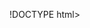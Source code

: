 !DOCTYPE html>
<html lang="ko">
<head>
    <meta charset="UTF-8">
    <meta name="viewport" content="width=device-width, initial-scale=1.0">
    <title>OSF Link - ì˜¤ëšœê¸°SF í’ˆì§ˆí”Œëž«í¼</title>
    <script src="https://cdn.tailwindcss.com"></script>
    <style>
        @import url('https://fonts.googleapis.com/css2?family=Inter:wght@300;400;500;600;700;800&display=swap');
        
        :root {
            /* ë” ìžì—°ìŠ¤ëŸ½ê³  ì„ ëª…í•œ ì˜¤ëšœê¸° ì»¬ëŸ¬ */
            --primary: #E53E3E;         /* ì˜¤ëšœê¸° ë ˆë“œ */
            --primary-light: #FC8181;   /* ë°ì€ ë ˆë“œ */
            --primary-dark: #C53030;    /* ê¹Šì€ ë ˆë“œ */
            --accent: #FDB02C;          /* ì˜¤ëšœê¸° ì˜ë¡œìš° */
            --secondary: #ED8936;       /* ì˜¤ë Œì§€ */
            --success: #38A169;         /* ì„±ê³µ ê·¸ë¦° */
            --cream: #FFFAF0;           /* í¬ë¦¼ ë°°ê²½ */
            --warm-white: #FFFFFF;      /* ìˆœë°±ìƒ‰ */
            --text-dark: #2D3748;       /* ë‹¤í¬ í…ìŠ¤íŠ¸ */
            --text-light: #4A5568;      /* ë¼ì´íŠ¸ í…ìŠ¤íŠ¸ */
        }
        
        body { 
            font-family: 'Inter', sans-serif;
            background: var(--cream);
        }
        
        .hidden { display: none !important; }
        
        /* ê·¸ë¼ë°ì´ì…˜ ì œê±°, ë‹¨ìƒ‰ ì‚¬ìš© */
        .bg-primary { background-color: var(--primary); }
        .bg-primary-light { background-color: var(--primary-light); }
        .bg-accent { background-color: var(--accent); }
        .bg-secondary { background-color: var(--secondary); }
        .bg-success { background-color: var(--success); }
        
        /* ê°„ì†Œí™”ëœ ê·¸ë¦¼ìž */
        .shadow-soft {
            box-shadow: 0 4px 12px rgba(0, 0, 0, 0.05);
        }
        
        .shadow-medium {
            box-shadow: 0 8px 16px rgba(0, 0, 0, 0.1);
        }
        
        /* í€´ì¦ˆ ì˜µì…˜ ìŠ¤íƒ€ì¼ */
        .quiz-option.selected { 
            background-color: #FEF5E7;
            border: 2px solid var(--accent);
            color: var(--text-dark);
        }
        .quiz-option.correct { 
            background-color: var(--success);
            border: 2px solid var(--success);
            color: white;
        }
        .quiz-option.wrong { 
            background-color: #FED7D7;
            border: 2px solid #E53E3E;
            color: #E53E3E;
        }
        
        /* ê°„ì†Œí™”ëœ í˜¸ë²„ íš¨ê³¼ */
        .hover-lift:hover {
            transform: translateY(-2px);
            box-shadow: 0 8px 20px rgba(0, 0, 0, 0.12);
        }
        
        /* ë²„íŠ¼ ìŠ¤íƒ€ì¼ */
        .btn-primary {
            background-color: var(--primary);
            color: white;
            font-weight: 600;
            transition: all 0.2s ease;
        }
        
        .btn-primary:hover {
            background-color: var(--primary-dark);
            transform: translateY(-1px);
        }
        
        .btn-accent {
            background-color: var(--accent);
            color: var(--text-dark);
            font-weight: 600;
        }
        
        .btn-success {
            background-color: var(--success);
            color: white;
            font-weight: 600;
        }
        
        .btn-secondary {
            background-color: var(--secondary);
            color: white;
            font-weight: 600;
        }
        
        /* ìƒíƒœ ë°°ì§€ */
        .badge-completed {
            background-color: var(--success);
            color: white;
        }
        
        .badge-progress {
            background-color: var(--accent);
            color: var(--text-dark);
        }
        
        .badge-admin {
            background-color: var(--primary);
            color: white;
        }
        
        /* ì¹´ë“œ ìŠ¤íƒ€ì¼ */
        .card {
            background: white;
            border: 1px solid #E2E8F0;
            border-radius: 16px;
        }
        
        /* ê°„ì†Œí™”ëœ ì• ë‹ˆë©”ì´ì…˜ */
        .fade-in {
            animation: fadeIn 0.3s ease-out;
        }
        
        @keyframes fadeIn {
            from { opacity: 0; transform: translateY(10px); }
            to { opacity: 1; transform: translateY(0); }
        }
        
        /* ì˜¤ëšœê¸° ë¡œê³  ìŠ¤íƒ€ì¼ */
        .ottogi-logo {
            width: 60px;
            height: 60px;
            display: flex;
            align-items: center;
            justify-content: center;
        }
        
        .ottogi-logo-large {
            width: 80px;
            height: 80px;
            display: flex;
            align-items: center;
            justify-content: center;
        }
        
        .ottogi-svg {
            width: 100%;
            height: 100%;
        }
    </style>
</head>
<body>
    <!-- ë¡œê·¸ì¸ í™”ë©´ -->
    <div id="loginScreen" class="min-h-screen flex flex-col justify-center items-center px-8">
        <div class="w-full max-w-md fade-in">
            <div class="text-center mb-12">
                <div class="ottogi-logo-large mx-auto mb-8 shadow-medium">
                    <img src="https://www.otoki.com/images/common/logo.png" alt="ì˜¤ëšœê¸° ë¡œê³ " class="w-full h-full object-contain"
                         onerror="this.style.display='none'; this.nextElementSibling.style.display='flex';">
                    <!-- ë°±ì—… SVG ë¡œê³  -->
                    <svg class="ottogi-svg" style="display: none;" viewBox="0 0 100 100" xmlns="http://www.w3.org/2000/svg">
                        <circle cx="50" cy="50" r="48" fill="#E53E3E" stroke="#C53030" stroke-width="2"/>
                        <circle cx="50" cy="50" r="35" fill="white"/>
                        <circle cx="50" cy="40" r="18" fill="#E53E3E"/>
                        <circle cx="50" cy="40" r="15" fill="white"/>
                        <path d="M44 37 Q46 35 48 37" stroke="#E53E3E" stroke-width="2" fill="none"/>
                        <path d="M52 37 Q54 35 56 37" stroke="#E53E3E" stroke-width="2" fill="none"/>
                        <circle cx="50" cy="40" r="1.5" fill="#E53E3E"/>
                        <path d="M46 43 Q50 46 54 43" stroke="#E53E3E" stroke-width="2" fill="none"/>
                        <path d="M42 32 Q45 28 50 30 Q55 28 58 32" stroke="#E53E3E" stroke-width="2" fill="none"/>
                        <rect x="30" y="55" width="40" height="20" rx="10" fill="white" stroke="#E53E3E" stroke-width="1"/>
                        <text x="50" y="67" font-family="Arial, sans-serif" font-size="8" font-weight="bold" fill="#E53E3E" text-anchor="middle">ì˜¤ëšœê¸°</text>
                    </svg>
                </div>
                <h1 class="text-5xl font-bold text-gray-800 mb-3">OSF Link</h1>
                <p class="text-gray-600 text-lg font-medium">ì˜¤ëšœê¸°SF í’ˆì§ˆí”Œëž«í¼</p>
                <div class="w-16 h-1 bg-primary rounded-full mx-auto mt-4"></div>
            </div>
            
            <div class="card shadow-medium p-10 space-y-6">
                <input
                    id="employeeId"
                    type="text"
                    placeholder="ì‚¬ë²ˆì„ ìž…ë ¥í•˜ì„¸ìš”"
                    class="w-full px-6 py-4 border-2 border-gray-200 rounded-xl text-gray-700 bg-white focus:border-red-400 focus:outline-none transition-colors"
                />
                <input
                    id="password"
                    type="password"
                    placeholder="íŒ¨ìŠ¤ì›Œë“œë¥¼ ìž…ë ¥í•˜ì„¸ìš”"
                    class="w-full px-6 py-4 border-2 border-gray-200 rounded-xl text-gray-700 bg-white focus:border-red-400 focus:outline-none transition-colors"
                />
                <button
                    onclick="handleLogin()"
                    class="w-full btn-primary py-4 rounded-xl text-lg shadow-soft"
                >
                    ë¡œê·¸ì¸
                </button>
            </div>
        </div>
    </div>

    <!-- ë©”ì¸ í™”ë©´ -->
    <div id="mainScreen" class="hidden min-h-screen">
        <div class="bg-primary text-white py-8 px-6 shadow-medium">
            <div class="flex items-center justify-between">
                <div class="flex items-center space-x-4">
                    <div class="ottogi-logo">
                        <img src="https://www.otoki.com/images/common/logo.png" alt="ì˜¤ëšœê¸° ë¡œê³ " class="w-full h-full object-contain"
                             onerror="this.style.display='none'; this.nextElementSibling.style.display='flex';">
                        <!-- ë°±ì—… SVG ë¡œê³  -->
                        <svg class="ottogi-svg" style="display: none;" viewBox="0 0 100 100" xmlns="http://www.w3.org/2000/svg">
                            <circle cx="50" cy="50" r="48" fill="#E53E3E" stroke="#C53030" stroke-width="2"/>
                            <circle cx="50" cy="50" r="35" fill="white"/>
                            <circle cx="50" cy="40" r="18" fill="#E53E3E"/>
                            <circle cx="50" cy="40" r="15" fill="white"/>
                            <path d="M44 37 Q46 35 48 37" stroke="#E53E3E" stroke-width="2" fill="none"/>
                            <path d="M52 37 Q54 35 56 37" stroke="#E53E3E" stroke-width="2" fill="none"/>
                            <circle cx="50" cy="40" r="1.5" fill="#E53E3E"/>
                            <path d="M46 43 Q50 46 54 43" stroke="#E53E3E" stroke-width="2" fill="none"/>
                            <path d="M42 32 Q45 28 50 30 Q55 28 58 32" stroke="#E53E3E" stroke-width="2" fill="none"/>
                            <rect x="30" y="55" width="40" height="20" rx="10" fill="white" stroke="#E53E3E" stroke-width="1"/>
                            <text x="50" y="67" font-family="Arial, sans-serif" font-size="8" font-weight="bold" fill="#E53E3E" text-anchor="middle">ì˜¤ëšœê¸°</text>
                        </svg>
                    </div>
                    <div>
                        <h1 class="text-3xl font-bold">OSF Link</h1>
                        <p id="adminMode" class="text-sm text-red-100 hidden font-medium">âš¡ ê´€ë¦¬ìž ëª¨ë“œ</p>
                    </div>
                </div>
                <div class="flex items-center space-x-4">
                    <button id="saveAllBtn" onclick="saveAllFiles()" class="hidden btn-success px-4 py-3 rounded-xl transition-all flex items-center space-x-2 shadow-soft">
                        <span class="text-xl">ðŸ’¾</span>
                        <span class="text-sm">ëª¨ë‘ ì €ìž¥</span>
                    </button>
                </div>
            </div>
        </div>
        
        <div class="p-8">
            <div class="grid grid-cols-1 gap-6">
                <!-- ì›”ë³„êµìœ¡ -->
                <div onclick="showScreen('education')" class="card shadow-soft p-8 cursor-pointer hover-lift transition-all duration-200">
                    <div class="flex items-center justify-between">
                        <div class="flex items-center space-x-6">
                            <div class="w-16 h-16 bg-primary rounded-xl flex items-center justify-center shadow-soft">
                                <span class="text-white text-2xl">ðŸ“š</span>
                            </div>
                            <div>
                                <h3 class="text-xl font-bold text-gray-800 mb-1">ì›”ë³„êµìœ¡</h3>
                                <p class="text-gray-600 font-medium">êµìœ¡ê³¼ì • ë° í€´ì¦ˆ í‰ê°€</p>
                            </div>
                        </div>
                        <span class="text-gray-400 text-2xl">â€º</span>
                    </div>
                </div>

                <!-- ê³µì§€ì‚¬í•­ -->
                <div onclick="showScreen('notice')" class="card shadow-soft p-8 cursor-pointer hover-lift transition-all duration-200">
                    <div class="flex items-center justify-between">
                        <div class="flex items-center space-x-6">
                            <div class="w-16 h-16 bg-accent rounded-xl flex items-center justify-center shadow-soft">
                                <span class="text-gray-800 text-2xl">ðŸ“¢</span>
                            </div>
                            <div>
                                <h3 class="text-xl font-bold text-gray-800 mb-1">ê³µì§€ì‚¬í•­</h3>
                                <p class="text-gray-600 font-medium">ì¤‘ìš”í•œ ì•Œë¦¼ ë° ê³µì§€</p>
                            </div>
                        </div>
                        <span class="text-gray-400 text-2xl">â€º</span>
                    </div>
                </div>

                <!-- ê±´ì˜í•¨ -->
                <div onclick="showScreen('suggestion')" class="card shadow-soft p-8 cursor-pointer hover-lift transition-all duration-200">
                    <div class="flex items-center justify-between">
                        <div class="flex items-center space-x-6">
                            <div class="w-16 h-16 bg-success rounded-xl flex items-center justify-center shadow-soft">
                                <span class="text-white text-2xl">ðŸ’¡</span>
                            </div>
                            <div>
                                <h3 class="text-xl font-bold text-gray-800 mb-1">ì‹í’ˆì•ˆì „ ë° í’ˆì§ˆê°œì„  ê±´ì˜í•¨</h3>
                                <p class="text-gray-600 font-medium">ê°œì„ ì‚¬í•­ ì œì•ˆ ë° ì•„ì´ë””ì–´</p>
                            </div>
                        </div>
                        <span class="text-gray-400 text-2xl">â€º</span>
                    </div>
                </div>

                <!-- ì„¤ì • -->
                <div onclick="showScreen('settings')" class="card shadow-soft p-8 cursor-pointer hover-lift transition-all duration-200">
                    <div class="flex items-center justify-between">
                        <div class="flex items-center space-x-6">
                            <div class="w-16 h-16 bg-secondary rounded-xl flex items-center justify-center shadow-soft">
                                <span class="text-white text-2xl">âš™ï¸</span>
                            </div>
                            <div>
                                <h3 class="text-xl font-bold text-gray-800 mb-1">ì„¤ì •</h3>
                                <p class="text-gray-600 font-medium">í”„ë¡œí•„ ë° ì•± í™˜ê²½ì„¤ì •</p>
                            </div>
                        </div>
                        <span class="text-gray-400 text-2xl">â€º</span>
                    </div>
                </div>

                <!-- ê´€ë¦¬ìž ì „ìš© ì‚¬ìš©ìž ê´€ë¦¬ -->
                <div id="userManagementMenu" onclick="showScreen('userManagement')" class="hidden card shadow-soft p-8 cursor-pointer hover-lift transition-all duration-200 border border-orange-200">
                    <div class="flex items-center justify-between">
                        <div class="flex items-center space-x-6">
                            <div class="w-16 h-16 bg-primary rounded-xl flex items-center justify-center shadow-soft">
                                <span class="text-white text-2xl">ðŸ‘¥</span>
                            </div>
                            <div>
                                <h3 class="text-xl font-bold text-gray-800 mb-1">ì‚¬ìš©ìž ê´€ë¦¬</h3>
                                <p class="text-gray-600 font-medium">ì§„ë„ í˜„í™© ë° í€´ì¦ˆ ì ìˆ˜ ê´€ë¦¬</p>
                            </div>
                        </div>
                        <div class="flex items-center space-x-3">
                            <span class="badge-admin text-xs px-3 py-2 rounded-full font-bold">ADMIN</span>
                            <span class="text-gray-400 text-2xl">â€º</span>
                        </div>
                    </div>
                </div>
            </div>
        </div>
    </div>

    <!-- ì›”ë³„êµìœ¡ í™”ë©´ -->
    <div id="educationScreen" class="hidden min-h-screen">
        <div class="bg-primary text-white py-6 px-6 flex items-center justify-between shadow-medium">
            <div class="flex items-center">
                <button onclick="showScreen('main')" class="mr-6 text-white hover:text-red-200 transition-colors text-3xl">â†</button>
                <div class="flex items-center space-x-4">
                    <span class="text-3xl">ðŸ“š</span>
                    <h1 class="text-3xl font-bold">ì›”ë³„êµìœ¡</h1>
                </div>
            </div>
        </div>
        
        <div class="p-8">
            <div class="space-y-6" id="educationList">
                <!-- êµìœ¡ ëª©ë¡ì´ ì—¬ê¸°ì— ë™ì ìœ¼ë¡œ ìƒì„±ë©ë‹ˆë‹¤ -->
            </div>
        </div>
    </div>

    <!-- ê³µì§€ì‚¬í•­ í™”ë©´ -->
    <div id="noticeScreen" class="hidden min-h-screen">
        <div class="bg-primary text-white py-6 px-6 flex items-center justify-between shadow-medium">
            <div class="flex items-center">
                <button onclick="showScreen('main')" class="mr-6 text-white hover:text-red-200 transition-colors text-3xl">â†</button>
                <div class="flex items-center space-x-4">
                    <span class="text-3xl">ðŸ“¢</span>
                    <h1 class="text-3xl font-bold">ê³µì§€ì‚¬í•­</h1>
                </div>
            </div>
            <button id="writeNoticeBtn" onclick="toggleNoticeForm()" class="hidden bg-white bg-opacity-20 hover:bg-opacity-30 px-6 py-3 rounded-xl transition-all font-medium">
                âœï¸ ìž‘ì„±
            </button>
        </div>
        
        <div class="p-8">
            <!-- ê³µì§€ì‚¬í•­ ìž‘ì„± í¼ -->
            <div id="noticeForm" class="hidden card shadow-soft p-8 mb-8">
                <h3 class="text-2xl font-bold text-gray-800 mb-6">ðŸ“ ê³µì§€ì‚¬í•­ ìž‘ì„±</h3>
                <input
                    id="noticeTitle"
                    type="text"
                    placeholder="ì œëª©ì„ ìž…ë ¥í•˜ì„¸ìš”"
                    class="w-full px-6 py-4 border-2 border-gray-200 rounded-xl text-gray-800 bg-white focus:border-red-400 focus:outline-none transition-all mb-6"
                />
                <textarea
                    id="noticeContent"
                    placeholder="ë‚´ìš©ì„ ìž…ë ¥í•˜ì„¸ìš”"
                    rows="6"
                    class="w-full px-6 py-4 border-2 border-gray-200 rounded-xl text-gray-800 bg-white focus:border-red-400 focus:outline-none transition-all mb-6"
                ></textarea>
                <button
                    onclick="addNotice()"
                    class="btn-primary px-8 py-4 rounded-xl shadow-soft"
                >
                    ðŸ“¤ ë“±ë¡í•˜ê¸°
                </button>
            </div>

            <div id="noticeList">
                <div class="card shadow-soft p-12 text-center">
                    <span class="text-6xl mb-6 block">ðŸ“¢</span>
                    <span class="text-gray-600 text-xl font-medium">ê³µì§€ì‚¬í•­ì´ ì—†ìŠµë‹ˆë‹¤.</span>
                </div>
            </div>
        </div>
    </div>

    <!-- ê±´ì˜í•¨ í™”ë©´ -->
    <div id="suggestionScreen" class="hidden min-h-screen">
        <div class="bg-primary text-white py-6 px-6 flex items-center shadow-medium">
            <button onclick="showScreen('main')" class="mr-6 text-white hover:text-red-200 transition-colors text-3xl">â†</button>
            <div class="flex items-center space-x-4">
                <span class="text-3xl">ðŸ’¡</span>
                <h1 class="text-3xl font-bold">ì‹í’ˆì•ˆì „ ë° í’ˆì§ˆê°œì„  ê±´ì˜í•¨</h1>
            </div>
        </div>
        
        <div class="p-8">
            <div class="card shadow-medium p-12 text-center">
                <div class="w-20 h-20 bg-success rounded-full mx-auto mb-8 flex items-center justify-center shadow-soft">
                    <span class="text-4xl">ðŸ“</span>
                </div>
                <h3 class="text-2xl font-bold text-gray-800 mb-6">ê±´ì˜ì‚¬í•­ì„ ìž‘ì„±í•´ì£¼ì„¸ìš”</h3>
                <p class="text-gray-600 mb-8 text-lg font-medium">ë§í¬ë¥¼ í†µí•´ ê±´ì˜ì‚¬í•­ì„ ì œì¶œí•˜ì‹¤ ìˆ˜ ìžˆìŠµë‹ˆë‹¤.</p>
                <button
                    onclick="openGoogleForm()"
                    class="btn-success px-10 py-4 rounded-xl hover-lift transition-all shadow-soft flex items-center space-x-3 mx-auto text-lg"
                >
                    <span class="text-2xl">ðŸ”—</span>
                    <span>ê±´ì˜í•¨ ì—´ê¸°</span>
                </button>
            </div>
        </div>
    </div>

    <!-- ì„¤ì • í™”ë©´ -->
    <div id="settingsScreen" class="hidden min-h-screen">
        <div class="bg-primary text-white py-6 px-6 flex items-center shadow-medium">
            <button onclick="showScreen('main')" class="mr-6 text-white hover:text-red-200 transition-colors text-3xl">â†</button>
            <div class="flex items-center space-x-4">
                <span class="text-3xl">âš™ï¸</span>
                <h1 class="text-3xl font-bold">ì„¤ì •</h1>
            </div>
        </div>
        
        <div class="p-8">
            <div class="space-y-6">
                <div onclick="openProfileModal()" class="card shadow-soft p-6 cursor-pointer hover-lift transition-all duration-200">
                    <div class="flex items-center justify-between">
                        <div class="flex items-center space-x-6">
                            <div class="w-14 h-14 bg-primary rounded-xl flex items-center justify-center shadow-soft">
                                <span class="text-2xl">ðŸ‘¤</span>
                            </div>
                            <span class="text-xl font-bold text-gray-800">ë‚´ í”„ë¡œí•„</span>
                        </div>
                        <span class="text-gray-400 text-2xl">â€º</span>
                    </div>
                </div>

                <div onclick="openNotificationModal()" class="card shadow-soft p-6 cursor-pointer hover-lift transition-all duration-200">
                    <div class="flex items-center justify-between">
                        <div class="flex items-center space-x-6">
                            <div class="w-14 h-14 bg-accent rounded-xl flex items-center justify-center shadow-soft">
                                <span class="text-2xl">ðŸ””</span>
                            </div>
                            <span class="text-xl font-bold text-gray-800">ì•Œë¦¼ì„¤ì •</span>
                        </div>
                        <span class="text-gray-400 text-2xl">â€º</span>
                    </div>
                </div>

                <div class="card shadow-soft p-6 cursor-pointer hover-lift transition-all duration-200" onclick="handleLogout()">
                    <div class="flex items-center justify-between">
                        <div class="flex items-center space-x-6">
                            <div class="w-14 h-14 bg-red-500 rounded-xl flex items-center justify-center shadow-soft">
                                <span class="text-2xl">ðŸšª</span>
                            </div>
                            <span class="text-xl font-bold text-red-600">ë¡œê·¸ì•„ì›ƒ</span>
                        </div>
                        <span class="text-red-400 text-2xl">â€º</span>
                    </div>
                </div>
            </div>
        </div>
    </div>

    <!-- ì‚¬ìš©ìž ê´€ë¦¬ í™”ë©´ (ê´€ë¦¬ìž ì „ìš©) -->
    <div id="userManagementScreen" class="hidden min-h-screen">
        <div class="bg-primary text-white py-6 px-6 flex items-center shadow-medium">
            <button onclick="showScreen('main')" class="mr-6 text-white hover:text-red-200 transition-colors text-3xl">â†</button>
            <div class="flex items-center space-x-4">
                <span class="text-3xl">ðŸ‘¥</span>
                <h1 class="text-3xl font-bold">ì‚¬ìš©ìž ê´€ë¦¬</h1>
                <span class="badge-admin text-sm px-3 py-2 rounded-full font-bold">ADMIN ONLY</span>
            </div>
        </div>
        
        <div class="p-8">
            <div id="userProgressList" class="grid grid-cols-1 gap-6">
                <!-- ì‚¬ìš©ìž ì§„ë„ ëª©ë¡ì´ ì—¬ê¸°ì— ë™ì ìœ¼ë¡œ ìƒì„±ë©ë‹ˆë‹¤ -->
            </div>
        </div>
    </div>

    <!-- í€´ì¦ˆ ëª¨ë‹¬ -->
    <div id="quizModal" class="hidden fixed inset-0 bg-black bg-opacity-60 flex items-center justify-center z-50 p-4">
        <div class="card shadow-medium w-full max-w-3xl max-h-[90vh] overflow-auto">
            <div class="p-8">
                <div class="text-center mb-8">
                    <div class="w-20 h-20 bg-primary rounded-full mx-auto mb-6 flex items-center justify-center shadow-soft">
                        <span class="text-4xl">â“</span>
                    </div>
                    <h3 id="quizTitle" class="text-2xl font-bold text-gray-800 mb-3">2025ë…„ 07ì›” êµìœ¡ ìžë£Œ ì‹œí—˜ ë¬¸ì œ</h3>
                    <div id="quizScore" class="hidden text-xl font-bold"></div>
                </div>
                
                <div id="quizQuestions" class="space-y-8">
                    <!-- í€´ì¦ˆ ë¬¸ì œë“¤ì´ ì—¬ê¸°ì— ë™ì ìœ¼ë¡œ ìƒì„±ë©ë‹ˆë‹¤ -->
                </div>
                
                <div class="flex space-x-4 mt-8">
                    <button onclick="closeQuiz()" class="flex-1 px-6 py-4 border-2 border-gray-300 rounded-xl text-gray-600 hover:bg-gray-50 transition-all font-semibold">
                        <span id="quizCloseText">ì·¨ì†Œ</span>
                    </button>
                    <button id="submitQuizBtn" onclick="submitQuiz()" class="flex-1 px-6 py-4 btn-primary rounded-xl transition-all disabled:opacity-50 disabled:cursor-not-allowed font-semibold shadow-soft">
                        ì œì¶œí•˜ê¸°
                    </button>
                </div>
            </div>
        </div>
    </div>

    <!-- ì„œëª… ëª¨ë‹¬ -->
    <div id="signatureModal" class="hidden fixed inset-0 bg-black bg-opacity-60 flex items-center justify-center z-50 p-4">
        <div class="card shadow-medium w-full max-w-md">
            <div class="p-8">
                <div class="text-center mb-8">
                    <div class="w-20 h-20 bg-success rounded-full mx-auto mb-6 flex items-center justify-center shadow-soft">
                        <span class="text-4xl">âœï¸</span>
                    </div>
                    <h3 class="text-2xl font-bold text-gray-800 mb-3">êµìœ¡ ì™„ë£Œ ì„œëª…</h3>
                    <p id="signatureModalText" class="text-gray-600 font-medium">êµìœ¡ì„ ì™„ë£Œí•˜ì˜€ìŒì„ í™•ì¸í•©ë‹ˆë‹¤.</p>
                </div>
                
                <div class="mb-8">
                    <label class="block text-lg font-bold text-gray-700 mb-4">ì„œëª… (ì´ë¦„ì„ ìž…ë ¥í•´ì£¼ì„¸ìš”)</label>
                    <input
                        id="signatureInput"
                        type="text"
                        placeholder="í™ê¸¸ë™"
                        class="w-full px-6 py-4 border-2 border-gray-300 rounded-xl text-gray-800 bg-white focus:border-red-400 focus:outline-none transition-all text-center text-xl font-bold"
                    />
                </div>
                
                <div class="flex space-x-4">
                    <button onclick="closeSignatureModal()" class="flex-1 px-6 py-4 border-2 border-gray-300 rounded-xl text-gray-600 hover:bg-gray-50 transition-all font-semibold">
                        ì·¨ì†Œ
                    </button>
                    <button onclick="saveSignature()" class="flex-1 px-6 py-4 btn-success rounded-xl shadow-soft font-semibold">
                        âœ… ì„œëª… ì™„ë£Œ
                    </button>
                </div>
            </div>
        </div>
    </div>

    <!-- ê³µì§€ì‚¬í•­ ìˆ˜ì • ëª¨ë‹¬ -->
    <div id="editNoticeModal" class="hidden fixed inset-0 bg-black bg-opacity-60 flex items-center justify-center z-50 p-4">
        <div class="card shadow-medium w-full max-w-2xl">
            <div class="p-8">
                <div class="text-center mb-8">
                    <div class="w-20 h-20 bg-accent rounded-full mx-auto mb-6 flex items-center justify-center shadow-soft">
                        <span class="text-4xl">âœï¸</span>
                    </div>
                    <h3 class="text-2xl font-bold text-gray-800 mb-3">ê³µì§€ì‚¬í•­ ìˆ˜ì •</h3>
                </div>
                
                <div class="space-y-6">
                    <input
                        id="editNoticeTitle"
                        type="text"
                        placeholder="ì œëª©ì„ ìž…ë ¥í•˜ì„¸ìš”"
                        class="w-full px-6 py-4 border-2 border-gray-200 rounded-xl text-gray-800 bg-white focus:border-red-400 focus:outline-none transition-all"
                    />
                    <textarea
                        id="editNoticeContent"
                        placeholder="ë‚´ìš©ì„ ìž…ë ¥í•˜ì„¸ìš”"
                        rows="6"
                        class="w-full px-6 py-4 border-2 border-gray-200 rounded-xl text-gray-800 bg-white focus:border-red-400 focus:outline-none transition-all"
                    ></textarea>
                </div>
                
                <div class="flex space-x-4 mt-8">
                    <button onclick="closeEditNoticeModal()" class="flex-1 px-6 py-4 border-2 border-gray-300 rounded-xl text-gray-600 hover:bg-gray-50 transition-all font-semibold">
                        ì·¨ì†Œ
                    </button>
                    <button onclick="updateNotice()" class="flex-1 px-6 py-4 btn-primary rounded-xl shadow-soft font-semibold">
                        âœ… ìˆ˜ì • ì™„ë£Œ
                    </button>
                </div>
            </div>
        </div>
    </div>

    <!-- ì‚¬ìš©ìž ìƒì„¸ì •ë³´ ëª¨ë‹¬ -->
    <div id="userDetailModal" class="hidden fixed inset-0 bg-black bg-opacity-60 flex items-center justify-center z-50 p-4">
        <div class="card shadow-medium w-full max-w-md">
            <div class="p-8">
                <div class="text-center mb-8">
                    <div class="w-20 h-20 bg-primary rounded-full mx-auto mb-6 flex items-center justify-center shadow-soft">
                        <span class="text-4xl">ðŸ‘¤</span>
                    </div>
                    <h3 class="text-2xl font-bold text-gray-800 mb-3">ì‚¬ìš©ìž ìƒì„¸ì •ë³´</h3>
                </div>
                
                <div id="userDetailContent" class="space-y-4">
                    <!-- ì‚¬ìš©ìž ì •ë³´ê°€ ì—¬ê¸°ì— í‘œì‹œë©ë‹ˆë‹¤ -->
                </div>
                
                <div class="mt-8">
                    <button onclick="closeUserDetailModal()" class="w-full px-6 py-4 btn-primary rounded-xl shadow-soft font-semibold">
                        í™•ì¸
                    </button>
                </div>
            </div>
        </div>
    </div>

    <!-- ë‚´ í”„ë¡œí•„ ëª¨ë‹¬ -->
    <div id="profileModal" class="hidden fixed inset-0 bg-black bg-opacity-60 flex items-center justify-center z-50 p-4">
        <div class="card shadow-medium w-full max-w-md">
            <div class="p-8">
                <div class="text-center mb-8">
                    <div class="w-20 h-20 bg-primary rounded-full mx-auto mb-6 flex items-center justify-center shadow-soft">
                        <span class="text-4xl">ðŸ‘¤</span>
                    </div>
                    <h3 class="text-2xl font-bold text-gray-800 mb-3">ë‚´ í”„ë¡œí•„</h3>
                </div>
                
                <div id="profileContent" class="space-y-6">
                    <div class="flex items-center justify-between p-4 bg-gray-50 rounded-xl">
                        <span class="font-bold text-gray-600">ðŸ†” ì‚¬ë²ˆ</span>
                        <span id="profileEmployeeId" class="text-gray-800 font-semibold">-</span>
                    </div>
                    <div class="flex items-center justify-between p-4 bg-gray-50 rounded-xl">
                        <span class="font-bold text-gray-600">ðŸ‘¤ ì´ë¦„</span>
                        <span id="profileName" class="text-gray-800 font-semibold">-</span>
                    </div>
                    <div class="flex items-center justify-between p-4 bg-gray-50 rounded-xl">
                        <span class="font-bold text-gray-600">ðŸ¢ ë¶€ì„œ</span>
                        <span id="profileDepartment" class="text-gray-800 font-semibold">-</span>
                    </div>
                    <div class="flex items-center justify-between p-4 bg-gray-50 rounded-xl">
                        <span class="font-bold text-gray-600">ðŸ“Š êµìœ¡ ì§„ë„</span>
                        <span id="profileProgress" class="text-gray-800 font-semibold">-</span>
                    </div>
                    <div class="flex items-center justify-between p-4 bg-gray-50 rounded-xl">
                        <span class="font-bold text-gray-600">ðŸŽ¯ í‰ê·  ì ìˆ˜</span>
                        <span id="profileScore" class="text-gray-800 font-semibold">-</span>
                    </div>
                </div>
                
                <div class="mt-8">
                    <button onclick="closeProfileModal()" class="w-full px-6 py-4 btn-primary rounded-xl shadow-soft font-semibold">
                        í™•ì¸
                    </button>
                </div>
            </div>
        </div>
    </div>

    <!-- ì•Œë¦¼ì„¤ì • ëª¨ë‹¬ -->
    <div id="notificationModal" class="hidden fixed inset-0 bg-black bg-opacity-60 flex items-center justify-center z-50 p-4">
        <div class="card shadow-medium w-full max-w-md">
            <div class="p-8">
                <div class="text-center mb-8">
                    <div class="w-20 h-20 bg-accent rounded-full mx-auto mb-6 flex items-center justify-center shadow-soft">
                        <span class="text-4xl">ðŸ””</span>
                    </div>
                    <h3 class="text-2xl font-bold text-gray-800 mb-3">ì•Œë¦¼ ì„¤ì •</h3>
                </div>
                
                <div class="space-y-6">
                    <div class="flex items-center justify-between p-4 bg-gray-50 rounded-xl">
                        <div>
                            <span class="font-bold text-gray-800 block">ðŸ“š êµìœ¡ ì•Œë¦¼</span>
                            <span class="text-sm text-gray-600">ìƒˆë¡œìš´ êµìœ¡ì´ ë“±ë¡ë  ë•Œ</span>
                        </div>
                        <label class="relative inline-flex items-center cursor-pointer">
                            <input id="educationNotification" type="checkbox" class="sr-only peer" checked>
                            <div class="w-11 h-6 bg-gray-200 peer-focus:outline-none rounded-full peer peer-checked:after:translate-x-full peer-checked:after:border-white after:content-[''] after:absolute after:top-[2px] after:left-[2px] after:bg-white after:rounded-full after:h-5 after:w-5 after:transition-all peer-checked:bg-primary"></div>
                        </label>
                    </div>
                    
                    <div class="flex items-center justify-between p-4 bg-gray-50 rounded-xl">
                        <div>
                            <span class="font-bold text-gray-800 block">ðŸ“¢ ê³µì§€ì‚¬í•­ ì•Œë¦¼</span>
                            <span class="text-sm text-gray-600">ìƒˆë¡œìš´ ê³µì§€ì‚¬í•­ì´ ë“±ë¡ë  ë•Œ</span>
                        </div>
                        <label class="relative inline-flex items-center cursor-pointer">
                            <input id="noticeNotification" type="checkbox" class="sr-only peer" checked>
                            <div class="w-11 h-6 bg-gray-200 peer-focus:outline-none rounded-full peer peer-checked:after:translate-x-full peer-checked:after:border-white after:content-[''] after:absolute after:top-[2px] after:left-[2px] after:bg-white after:rounded-full after:h-5 after:w-5 after:transition-all peer-checked:bg-primary"></div>
                        </label>
                    </div>
                    
                    <div class="flex items-center justify-between p-4 bg-gray-50 rounded-xl">
                        <div>
                            <span class="font-bold text-gray-800 block">â° ë§ˆê°ì¼ ì•Œë¦¼</span>
                            <span class="text-sm text-gray-600">êµìœ¡ ë§ˆê°ì¼ 3ì¼ ì „</span>
                        </div>
                        <label class="relative inline-flex items-center cursor-pointer">
                            <input id="deadlineNotification" type="checkbox" class="sr-only peer" checked>
                            <div class="w-11 h-6 bg-gray-200 peer-focus:outline-none rounded-full peer peer-checked:after:translate-x-full peer-checked:after:border-white after:content-[''] after:absolute after:top-[2px] after:left-[2px] after:bg-white after:rounded-full after:h-5 after:w-5 after:transition-all peer-checked:bg-primary"></div>
                        </label>
                    </div>
                    
                    <div class="flex items-center justify-between p-4 bg-gray-50 rounded-xl">
                        <div>
                            <span class="font-bold text-gray-800 block">ðŸ”Š í‘¸ì‹œ ì•Œë¦¼</span>
                            <span class="text-sm text-gray-600">ì•± ì™¸ë¶€ì—ì„œë„ ì•Œë¦¼ ë°›ê¸°</span>
                        </div>
                        <label class="relative inline-flex items-center cursor-pointer">
                            <input id="pushNotification" type="checkbox" class="sr-only peer">
                            <div class="w-11 h-6 bg-gray-200 peer-focus:outline-none rounded-full peer peer-checked:after:translate-x-full peer-checked:after:border-white after:content-[''] after:absolute after:top-[2px] after:left-[2px] after:bg-white after:rounded-full after:h-5 after:w-5 after:transition-all peer-checked:bg-primary"></div>
                        </label>
                    </div>
                </div>
                
                <div class="flex space-x-4 mt-8">
                    <button onclick="closeNotificationModal()" class="flex-1 px-6 py-4 border-2 border-gray-300 rounded-xl text-gray-600 hover:bg-gray-50 transition-all font-semibold">
                        ì·¨ì†Œ
                    </button>
                    <button onclick="saveNotificationSettings()" class="flex-1 px-6 py-4 btn-primary rounded-xl shadow-soft font-semibold">
                        âœ… ì €ìž¥
                    </button>
                </div>
            </div>
        </div>
    </div>

    <script>
        // ì „ì—­ ë³€ìˆ˜
        let currentUser = null;
        let isAdmin = false;
        let notices = [];
        let signatures = {};
        let currentQuiz = null;
        let userAnswers = {};
        let quizSubmitted = false;
        let currentSignatureMonth = null;
        let editingNoticeId = null;

        // ì•Œë¦¼ ì„¤ì • ìƒíƒœ
        let notificationSettings = {
            education: true,
            notice: true,
            deadline: true,
            push: false
        };

        // ê´€ë¦¬ìž ê³„ì •
        const adminAccounts = {
            'K2020004': { name: 'ì†¡ì„œí˜„' },
            'K2024010': { name: 'ê¹€ì§€ì™„' }
        };

        // ì‚¬ìš©ìž ë”ë¯¸ ë°ì´í„°
        const userData = {
            'K2024001': { name: 'ê¹€ì² ìˆ˜', department: 'ìƒì‚°ê´€ë¦¬íŒ€', progress: 75, quizScore: 85 },
            'K2024002': { name: 'ì´ì˜í¬', department: 'í’ˆì§ˆê´€ë¦¬íŒ€', progress: 100, quizScore: 95 },
            'K2024003': { name: 'ë°•ë¯¼ìˆ˜', department: 'ì œì¡°1íŒ€', progress: 50, quizScore: 70 },
            'K2024004': { name: 'ì •ìˆ˜ì§„', department: 'ì—°êµ¬ê°œë°œíŒ€', progress: 90, quizScore: 88 }
        };

        // í€´ì¦ˆ ë°ì´í„°
        const quizData = {
            7: {
                title: '2025ë…„ 07ì›” êµìœ¡ ìžë£Œ ì‹œí—˜ ë¬¸ì œ',
                questions: [
                    {
                        id: 1,
                        question: 'ì„¸ì²™ì´ ë¯¸í¡í•˜ë”ë¼ë„ ê°•ë ¥í•œ ì†Œë…ì œ ì‚¬ìš©ë§Œìœ¼ë¡œ ì‹ì¤‘ë…ê· ì„ ì‚´ë©¸ì‹œí‚¬ ìˆ˜ ìžˆë‹¤.',
                        type: 'ox',
                        options: ['O', 'X'],
                        correctAnswer: 1,
                        explanation: 'ì„¸ì²™ì´ ìš°ì„ ë˜ì–´ì•¼ í•˜ë©°, ì†Œë…ì œë§Œìœ¼ë¡œëŠ” ë¶ˆì¶©ë¶„í•©ë‹ˆë‹¤.'
                    },
                    {
                        id: 2,
                        question: 'ì„¸ì²™Â·ì†Œë…ì œ ì‚¬ìš© ì‹œ ì£¼ì˜ì‚¬í•­ì— ëŒ€í•œ ì„¤ëª… ì¤‘ ë°”ë¥´ì§€ ì•Šì€ ê²ƒì€?',
                        type: 'multiple',
                        options: [
                            'ì†Œë…ì œì˜ í¬ì„ì•¡ ì œì¡° ì‹œ, ë‹¤ë¥¸ ì‚´ê· ì†Œë…ì œì™€ í˜¼í•©í•˜ì—¬ ì†Œë…íš¨ê³¼ì„±ì„ ë†’ì¸ë‹¤.',
                            'ë°˜ë“œì‹œ ì„¸ì²™ì œ ë° ì†Œë…ì œëŠ” ì‹ì•½ì²˜ í—ˆê°€ë¥¼ ë°›ì€ ì œí’ˆë§Œì„ ì‚¬ìš©í•œë‹¤.',
                            'ì†Œë…ì œ í¬ì„ì•¡ì€ ì¦‰ì‹œ ì‚¬ìš©í•˜ê³  ë‚¨ì€ í¬ì„ì•¡ì„ íê¸°í•œë‹¤.',
                            'ì‹ ì²´ì— ì†Œë…ì œ ì›ì•¡ ë“±ì´ ë¬»ì§€ ì•Šë„ë¡ ë§ˆìŠ¤í¬ ë“± ê°œì¸ ë³´í˜¸ìž¥ë¹„ë¥¼ ì°©ìš© í›„ ì‚¬ìš©í•œë‹¤.'
                        ],
                        correctAnswer: 0,
                        explanation: 'ë‹¤ë¥¸ ì‚´ê· ì†Œë…ì œì™€ í˜¼í•©í•˜ë©´ ìœ„í—˜í•  ìˆ˜ ìžˆìœ¼ë¯€ë¡œ í˜¼í•©í•˜ì§€ ì•Šì•„ì•¼ í•©ë‹ˆë‹¤.'
                    },
                    {
                        id: 3,
                        question: 'ì„¸ì²™ì œê°€ ìž”ë¥˜í•˜ì§€ ì•Šë„ë¡ ìŒìš©ì— ì í•©í•œ ë¬¼ë¡œ ì¶©ë¶„ížˆ í—¹êµ° í›„ ê±´ì¡°ì‹œì¼œì•¼ í•œë‹¤.',
                        type: 'ox',
                        options: ['O', 'X'],
                        correctAnswer: 0,
                        explanation: 'ì„¸ì²™ì œ ìž”ë¥˜ë¥¼ ë°©ì§€í•˜ê¸° ìœ„í•´ ì¶©ë¶„í•œ í—¹êµ¼ê³¼ ê±´ì¡°ê°€ í•„ìš”í•©ë‹ˆë‹¤.'
                    },
                    {
                        id: 4,
                        question: 'ë°”ë‹¥ìš©, ìž‘ì—…ëŒ€ìš©, ì„¤ë¹„ìš© ë“± ìš©ë„ë³„ë¡œ êµ¬ë¶„í•˜ì—¬ ì‚¬ìš©í•˜ë©°, ì ˆëŒ€ ê²¸ìš©í•˜ì—¬ ì‚¬ìš©í•˜ì§€ ì•ŠëŠ”ë‹¤.',
                        type: 'ox',
                        options: ['O', 'X'],
                        correctAnswer: 0,
                        explanation: 'êµì°¨ì˜¤ì—¼ ë°©ì§€ë¥¼ ìœ„í•´ ìš©ë„ë³„ë¡œ êµ¬ë¶„í•˜ì—¬ ì‚¬ìš©í•´ì•¼ í•©ë‹ˆë‹¤.'
                    }
                ]
            }
        };

        // êµìœ¡ ë°ì´í„° ìƒì„±
        function generateEducationData() {
            const currentYear = 2025;
            const months = [];
            for (let i = 1; i <= 12; i++) {
                const monthStr = i.toString().padStart(2, '0');
                const allCompleted = Math.random() > 0.3;
                months.push({
                    id: i,
                    title: `${currentYear}ë…„ ${monthStr}ì›” êµìœ¡`,
                    items: [
                        { id: 1, title: `${currentYear}ë…„ ${monthStr}ì›” êµìœ¡ë‚´ìš©`, type: 'content', completed: allCompleted },
                        { id: 2, title: `${currentYear}ë…„ ${monthStr}ì›” í€´ì¦ˆ`, type: 'quiz', completed: allCompleted }
                    ],
                    allCompleted: allCompleted
                });
            }
            return months;
        }

        const educationData = generateEducationData();

        // ë¡œê·¸ì¸ ì²˜ë¦¬
        function handleLogin() {
            const employeeId = document.getElementById('employeeId').value.trim();
            const password = document.getElementById('password').value.trim();
            
            if (!employeeId || !password) {
                alert('ì‚¬ë²ˆê³¼ íŒ¨ìŠ¤ì›Œë“œë¥¼ ëª¨ë‘ ìž…ë ¥í•´ì£¼ì„¸ìš”.');
                return;
            }
            
            currentUser = employeeId;
            
            // ê´€ë¦¬ìž ê¶Œí•œ í™•ì¸
            const upperEmployeeId = employeeId.toUpperCase();
            if (adminAccounts[upperEmployeeId]) {
                isAdmin = true;
                document.getElementById('adminMode').classList.remove('hidden');
                document.getElementById('userManagementMenu').classList.remove('hidden');
                document.getElementById('writeNoticeBtn').classList.remove('hidden');
                document.getElementById('saveAllBtn').classList.remove('hidden');
            } else {
                isAdmin = false;
                document.getElementById('adminMode').classList.add('hidden');
                document.getElementById('userManagementMenu').classList.add('hidden');
                document.getElementById('writeNoticeBtn').classList.add('hidden');
                document.getElementById('saveAllBtn').classList.add('hidden');
            }
            
            showScreen('main');
        }

        // ë¡œê·¸ì•„ì›ƒ ì²˜ë¦¬
        function handleLogout() {
            currentUser = null;
            isAdmin = false;
            notices = [];
            signatures = {};
            
            document.getElementById('adminMode').classList.add('hidden');
            document.getElementById('userManagementMenu').classList.add('hidden');
            document.getElementById('writeNoticeBtn').classList.add('hidden');
            document.getElementById('saveAllBtn').classList.add('hidden');
            
            document.getElementById('employeeId').value = '';
            document.getElementById('password').value = '';
            
            showScreen('login');
        }

        // í™”ë©´ ì „í™˜
        function showScreen(screenName) {
            const screens = ['loginScreen', 'mainScreen', 'educationScreen', 'noticeScreen', 'suggestionScreen', 'settingsScreen', 'userManagementScreen'];
            screens.forEach(screen => {
                document.getElementById(screen).classList.add('hidden');
            });
            
            if (screenName === 'login') {
                document.getElementById('loginScreen').classList.remove('hidden');
            } else if (screenName === 'main') {
                document.getElementById('mainScreen').classList.remove('hidden');
            } else if (screenName === 'education') {
                document.getElementById('educationScreen').classList.remove('hidden');
                renderEducationList();
            } else if (screenName === 'notice') {
                document.getElementById('noticeScreen').classList.remove('hidden');
                renderNoticeList();
            } else if (screenName === 'suggestion') {
                document.getElementById('suggestionScreen').classList.remove('hidden');
            } else if (screenName === 'settings') {
                document.getElementById('settingsScreen').classList.remove('hidden');
            } else if (screenName === 'userManagement' && isAdmin) {
                document.getElementById('userManagementScreen').classList.remove('hidden');
                renderUserProgress();
            }
        }

        // êµìœ¡ ëª©ë¡ ë Œë”ë§
        function renderEducationList() {
            const container = document.getElementById('educationList');
            
            container.innerHTML = educationData.map((month, index) => {
                const statusBadge = month.allCompleted 
                    ? '<span class="badge-completed text-sm px-4 py-2 rounded-full font-bold">âœ… ì™„ë£Œ</span>'
                    : '<span class="badge-progress text-sm px-4 py-2 rounded-full font-bold">â³ ì§„í–‰ì¤‘</span>';
                
                const isSignatureExists = signatures[month.id];
                const signatureButton = month.allCompleted && !isSignatureExists
                    ? `<button onclick="openSignatureModal(${month.id})" class="btn-success px-6 py-3 rounded-xl font-semibold shadow-soft hover-lift transition-all">âœï¸ ì„œëª…í•˜ê¸°</button>`
                    : isSignatureExists
                    ? `<div class="text-green-600 font-bold text-lg">âœ… ì„œëª…ì™„ë£Œ (${isSignatureExists.signature})</div>`
                    : '';

                return `
                    <div class="card shadow-soft overflow-hidden fade-in">
                        <div class="p-8 cursor-pointer hover-lift transition-all duration-200" onclick="toggleMonth(${month.id})">
                            <div class="flex items-center justify-between">
                                <div class="flex items-center space-x-6">
                                    <div class="w-16 h-16 bg-primary rounded-xl flex items-center justify-center shadow-soft">
                                        <span class="text-white text-2xl font-bold">${month.id.toString().padStart(2, '0')}</span>
                                    </div>
                                    <div>
                                        <h3 class="text-2xl font-bold text-gray-800">${month.title}</h3>
                                        <p class="text-gray-600 font-medium text-lg">${month.items.length}ê°œ í•™ìŠµê³¼ì •</p>
                                    </div>
                                </div>
                                <div class="flex items-center space-x-4">
                                    ${statusBadge}
                                    <span id="chevron-${month.id}" class="text-gray-400 text-3xl transition-transform duration-200">â€º</span>
                                </div>
                            </div>
                        </div>
                        
                        <div id="month-content-${month.id}" class="hidden border-t border-gray-100 px-8 py-6 bg-gray-50">
                            <div class="space-y-4">
                                ${month.items.map(item => `
                                    <div class="flex items-center justify-between bg-white rounded-xl p-6 border border-gray-200 shadow-soft hover-lift transition-all duration-200">
                                        <div class="flex items-center space-x-4">
                                            <div class="w-12 h-12 rounded-full ${item.completed ? 'bg-success' : 'bg-gray-100'} flex items-center justify-center shadow-soft">
                                                <span class="text-xl">${item.completed ? 'âœ…' : item.type === 'quiz' ? 'â“' : 'ðŸ“„'}</span>
                                            </div>
                                            <span class="text-gray-800 text-lg font-semibold">${item.title}</span>
                                        </div>
                                        <div class="flex items-center space-x-3">
                                            ${item.completed 
                                                ? '<span class="badge-completed text-sm px-4 py-2 rounded-full font-bold">ì™„ë£Œ</span>' 
                                                : item.type === 'quiz' 
                                                ? `<button onclick="startQuiz(${month.id})" class="btn-primary px-6 py-3 rounded-xl font-semibold shadow-soft hover-lift transition-all">ðŸš€ ì‹œìž‘í•˜ê¸°</button>`
                                                : '<span class="text-gray-400 font-medium">ì¤€ë¹„ì¤‘</span>'
                                            }
                                        </div>
                                    </div>
                                `).join('')}
                                
                                ${signatureButton ? `<div class="mt-6 text-center bg-white rounded-xl p-6">${signatureButton}</div>` : ''}
                            </div>
                        </div>
                    </div>
                `;
            }).join('');
        }

        // í€´ì¦ˆ ë Œë”ë§
        function renderQuiz(monthId) {
            const quiz = quizData[monthId];
            if (!quiz) {
                document.getElementById('quizQuestions').innerHTML = '<p class="text-center text-gray-500 text-lg">í€´ì¦ˆ ë°ì´í„°ê°€ ì—†ìŠµë‹ˆë‹¤.</p>';
                return;
            }

            const questionsHtml = quiz.questions.map((question, index) => `
                <div class="bg-gray-50 rounded-xl p-8 border border-gray-200 shadow-soft">
                    <h4 class="text-xl font-bold text-gray-800 mb-6">ë¬¸ì œ ${question.id}. ${question.question}</h4>
                    <div class="space-y-4">
                        ${question.options.map((option, optionIndex) => `
                            <div id="option-${question.id}-${optionIndex}" 
                                 onclick="selectAnswer(${question.id}, ${optionIndex})" 
                                 class="quiz-option p-6 border-2 border-gray-200 rounded-xl cursor-pointer hover:bg-gray-50 transition-all duration-200 font-medium text-lg shadow-soft">
                                ${question.type === 'ox' ? `<span class="text-2xl font-bold">${option}</span>` : `<span class="font-bold mr-2">${optionIndex + 1}.</span> ${option}`}
                            </div>
                        `).join('')}
                    </div>
                    <div id="explanation-${question.id}" class="hidden mt-6 p-6 bg-blue-50 border border-blue-200 rounded-xl shadow-soft">
                        <p class="text-blue-800 font-medium text-lg"><span class="font-bold">ðŸ’¡ í•´ì„¤:</span> ${question.explanation}</p>
                    </div>
                </div>
            `).join('');

            document.getElementById('quizQuestions').innerHTML = questionsHtml;
        }

        // ì›”ë³„ êµìœ¡ í† ê¸€
        function toggleMonth(monthId) {
            const content = document.getElementById(`month-content-${monthId}`);
            const chevron = document.getElementById(`chevron-${monthId}`);
            
            if (content.classList.contains('hidden')) {
                content.classList.remove('hidden');
                chevron.style.transform = 'rotate(90deg)';
            } else {
                content.classList.add('hidden');
                chevron.style.transform = 'rotate(0deg)';
            }
        }

        // í€´ì¦ˆ ì‹œìž‘
        function startQuiz(monthId) {
            currentQuiz = monthId;
            userAnswers = {};
            quizSubmitted = false;
            
            document.getElementById('quizTitle').textContent = quizData[monthId]?.title || `2025ë…„ ${String(monthId).padStart(2, '0')}ì›” êµìœ¡ ìžë£Œ ì‹œí—˜ ë¬¸ì œ`;
            document.getElementById('quizScore').classList.add('hidden');
            document.getElementById('submitQuizBtn').disabled = false;
            document.getElementById('submitQuizBtn').textContent = 'ì œì¶œí•˜ê¸°';
            document.getElementById('quizCloseText').textContent = 'ì·¨ì†Œ';
            
            renderQuiz(monthId);
            document.getElementById('quizModal').classList.remove('hidden');
        }

        // í€´ì¦ˆ ë‹µì•ˆ ì„ íƒ
        function selectAnswer(questionId, answerIndex) {
            if (quizSubmitted) return;
            
            userAnswers[questionId] = answerIndex;
            
            const options = document.querySelectorAll(`[id^="option-${questionId}-"]`);
            options.forEach((option, index) => {
                if (index === answerIndex) {
                    option.classList.add('selected');
                } else {
                    option.classList.remove('selected');
                }
            });
        }

        // í€´ì¦ˆ ì œì¶œ
        function submitQuiz() {
            if (quizSubmitted) return;
            
            const quiz = quizData[currentQuiz];
            if (!quiz) return;
            
            let correctCount = 0;
            
            quiz.questions.forEach(question => {
                const userAnswer = userAnswers[question.id];
                const isCorrect = userAnswer === question.correctAnswer;
                
                if (isCorrect) correctCount++;
                
                const options = document.querySelectorAll(`[id^="option-${question.id}-"]`);
                options.forEach((option, index) => {
                    option.classList.remove('selected');
                    if (index === question.correctAnswer) {
                        option.classList.add('correct');
                    } else if (index === userAnswer && !isCorrect) {
                        option.classList.add('wrong');
                    }
                });
                
                document.getElementById(`explanation-${question.id}`).classList.remove('hidden');
            });
            
            const score = Math.round((correctCount / quiz.questions.length) * 100);
            const scoreColor = score >= 80 ? 'text-green-600' : score >= 60 ? 'text-yellow-600' : 'text-red-600';
            document.getElementById('quizScore').innerHTML = `<span class="${scoreColor}">ðŸŽ¯ ì ìˆ˜: ${score}ì  (${correctCount}/${quiz.questions.length}ë¬¸ì œ ì •ë‹µ)</span>`;
            document.getElementById('quizScore').classList.remove('hidden');
            
            document.getElementById('submitQuizBtn').disabled = true;
            document.getElementById('submitQuizBtn').textContent = 'âœ… ì œì¶œ ì™„ë£Œ';
            document.getElementById('quizCloseText').textContent = 'ë‹«ê¸°';
            
            quizSubmitted = true;
            
            const monthData = educationData.find(m => m.id === currentQuiz);
            if (monthData) {
                monthData.items.forEach(item => item.completed = true);
                monthData.allCompleted = true;
            }
        }

        // í€´ì¦ˆ ë‹«ê¸°
        function closeQuiz() {
            document.getElementById('quizModal').classList.add('hidden');
            if (quizSubmitted) {
                renderEducationList();
            }
        }

        // ì„œëª… ëª¨ë‹¬ ì—´ê¸°
        function openSignatureModal(monthId) {
            currentSignatureMonth = monthId;
            document.getElementById('signatureInput').value = '';
            document.getElementById('signatureModal').classList.remove('hidden');
        }

        // ì„œëª… ëª¨ë‹¬ ë‹«ê¸°
        function closeSignatureModal() {
            document.getElementById('signatureModal').classList.add('hidden');
        }

        // ì„œëª… ì €ìž¥
        function saveSignature() {
            const signature = document.getElementById('signatureInput').value.trim();
            
            if (!signature) {
                alert('ì„œëª…ì„ ìž…ë ¥í•´ì£¼ì„¸ìš”.');
                return;
            }
            
            const now = new Date();
            signatures[currentSignatureMonth] = {
                signature: signature,
                employeeId: currentUser,
                employeeName: adminAccounts[currentUser.toUpperCase()]?.name || 'ì¼ë°˜ì‚¬ìš©ìž',
                date: now.toLocaleDateString('ko-KR'),
                time: now.toLocaleTimeString('ko-KR', { hour: '2-digit', minute: '2-digit' })
            };
            
            closeSignatureModal();
            renderEducationList();
        }

        // Google Form ì—´ê¸°
        function openGoogleForm() {
            window.open('https://forms.google.com', '_blank');
        }

        // ê³µì§€ì‚¬í•­ í† ê¸€
        function toggleNoticeForm() {
            const form = document.getElementById('noticeForm');
            form.classList.toggle('hidden');
        }

        // ê³µì§€ì‚¬í•­ ì¶”ê°€
        function addNotice() {
            const title = document.getElementById('noticeTitle').value.trim();
            const content = document.getElementById('noticeContent').value.trim();
            
            if (!title || !content) {
                alert('ì œëª©ê³¼ ë‚´ìš©ì„ ëª¨ë‘ ìž…ë ¥í•´ì£¼ì„¸ìš”.');
                return;
            }
            
            notices.unshift({
                id: Date.now(),
                title: title,
                content: content,
                author: adminAccounts[currentUser.toUpperCase()]?.name || 'ê´€ë¦¬ìž',
                date: new Date().toLocaleDateString('ko-KR')
            });
            
            document.getElementById('noticeTitle').value = '';
            document.getElementById('noticeContent').value = '';
            toggleNoticeForm();
            renderNoticeList();
        }

        // ê³µì§€ì‚¬í•­ ìˆ˜ì • ëª¨ë‹¬ ì—´ê¸°
        function openEditNoticeModal(noticeId) {
            const notice = notices.find(n => n.id === noticeId);
            if (!notice) return;
            
            editingNoticeId = noticeId;
            document.getElementById('editNoticeTitle').value = notice.title;
            document.getElementById('editNoticeContent').value = notice.content;
            document.getElementById('editNoticeModal').classList.remove('hidden');
        }

        // ê³µì§€ì‚¬í•­ ìˆ˜ì • ëª¨ë‹¬ ë‹«ê¸°
        function closeEditNoticeModal() {
            document.getElementById('editNoticeModal').classList.add('hidden');
            editingNoticeId = null;
        }

        // ê³µì§€ì‚¬í•­ ìˆ˜ì •
        function updateNotice() {
            if (!editingNoticeId) return;
            
            const title = document.getElementById('editNoticeTitle').value.trim();
            const content = document.getElementById('editNoticeContent').value.trim();
            
            if (!title || !content) {
                alert('ì œëª©ê³¼ ë‚´ìš©ì„ ëª¨ë‘ ìž…ë ¥í•´ì£¼ì„¸ìš”.');
                return;
            }
            
            const noticeIndex = notices.findIndex(n => n.id === editingNoticeId);
            if (noticeIndex !== -1) {
                notices[noticeIndex].title = title;
                notices[noticeIndex].content = content;
            }
            
            closeEditNoticeModal();
            renderNoticeList();
        }

        // ê³µì§€ì‚¬í•­ ì‚­ì œ
        function deleteNotice(noticeId) {
            if (confirm('ì •ë§ë¡œ ì´ ê³µì§€ì‚¬í•­ì„ ì‚­ì œí•˜ì‹œê² ìŠµë‹ˆê¹Œ?')) {
                notices = notices.filter(n => n.id !== noticeId);
                renderNoticeList();
            }
        }

        // ê³µì§€ì‚¬í•­ ëª©ë¡ ë Œë”ë§
        function renderNoticeList() {
            const container = document.getElementById('noticeList');
            
            if (notices.length === 0) {
                container.innerHTML = `
                    <div class="card shadow-soft p-12 text-center">
                        <span class="text-6xl mb-6 block">ðŸ“¢</span>
                        <span class="text-gray-600 text-xl font-medium">ê³µì§€ì‚¬í•­ì´ ì—†ìŠµë‹ˆë‹¤.</span>
                    </div>
                `;
                return;
            }
            
            container.innerHTML = notices.map((notice, index) => `
                <div class="card shadow-soft p-8 mb-6 hover-lift transition-all duration-200 fade-in">
                    <div class="flex items-start justify-between mb-4">
                        <h3 class="text-2xl font-bold text-gray-800">ðŸ“Œ ${notice.title}</h3>
                        ${isAdmin ? `
                            <div class="flex items-center space-x-2">
                                <button onclick="openEditNoticeModal(${notice.id})" class="btn-secondary px-3 py-1 rounded-lg text-sm shadow-soft">
                                    âœï¸ ìˆ˜ì •
                                </button>
                                <button onclick="deleteNotice(${notice.id})" class="bg-red-500 text-white px-3 py-1 rounded-lg text-sm shadow-soft hover:bg-red-600 transition-colors">
                                    ðŸ—‘ï¸ ì‚­ì œ
                                </button>
                            </div>
                        ` : ''}
                    </div>
                    <p class="text-gray-600 mb-6 text-lg leading-relaxed">${notice.content}</p>
                    <div class="flex items-center justify-between text-gray-500 font-medium">
                        <span>ðŸ‘¤ ${notice.author}</span>
                        <span>ðŸ“… ${notice.date}</span>
                    </div>
                </div>
            `).join('');
        }

        // ì‚¬ìš©ìž ìƒì„¸ì •ë³´ ëª¨ë‹¬ ì—´ê¸°
        function openUserDetailModal(userId) {
            const user = userData[userId];
            if (!user) return;
            
            document.getElementById('userDetailContent').innerHTML = `
                <div class="space-y-4">
                    <div class="flex items-center justify-between p-4 bg-gray-50 rounded-xl">
                        <span class="font-bold text-gray-600">ðŸ‘¤ ì´ë¦„</span>
                        <span class="text-gray-800 font-semibold">${user.name}</span>
                    </div>
                    <div class="flex items-center justify-between p-4 bg-gray-50 rounded-xl">
                        <span class="font-bold text-gray-600">ðŸ¢ ë¶€ì„œëª…</span>
                        <span class="text-gray-800 font-semibold">${user.department}</span>
                    </div>
                    <div class="flex items-center justify-between p-4 bg-gray-50 rounded-xl">
                        <span class="font-bold text-gray-600">ðŸ†” ì‚¬ë²ˆ</span>
                        <span class="text-gray-800 font-semibold">${userId}</span>
                    </div>
                </div>
            `;
            
            document.getElementById('userDetailModal').classList.remove('hidden');
        }

        // ì‚¬ìš©ìž ìƒì„¸ì •ë³´ ëª¨ë‹¬ ë‹«ê¸°
        function closeUserDetailModal() {
            document.getElementById('userDetailModal').classList.add('hidden');
        }

        // ì‚¬ìš©ìž ì§„ë„ ë Œë”ë§ (ê´€ë¦¬ìžìš©)
        function renderUserProgress() {
            const container = document.getElementById('userProgressList');
            
            container.innerHTML = Object.keys(userData).map((userId, index) => {
                const user = userData[userId];
                return `
                    <div onclick="openUserDetailModal('${userId}')" class="card shadow-soft p-8 hover-lift transition-all duration-200 fade-in cursor-pointer">
                        <div class="flex items-center justify-between mb-6">
                            <div class="flex items-center space-x-4">
                                <div class="w-16 h-16 bg-primary rounded-full flex items-center justify-center shadow-soft">
                                    <span class="text-white text-2xl">ðŸ‘¤</span>
                                </div>
                                <div>
                                    <h3 class="text-2xl font-bold text-gray-800">${user.name}</h3>
                                    <p class="text-gray-600 font-medium text-lg">${user.department}</p>
                                    <p class="text-gray-500 text-sm">${userId}</p>
                                </div>
                            </div>
                            <div class="text-right">
                                <p class="text-gray-600 font-medium text-lg">í€´ì¦ˆ í‰ê· ì ìˆ˜</p>
                                <p class="text-4xl font-bold ${user.quizScore >= 80 ? 'text-green-600' : 'text-yellow-600'}">${user.quizScore}ì </p>
                            </div>
                        </div>
                        <div>
                            <div class="flex items-center justify-between mb-3">
                                <span class="text-gray-700 font-bold text-lg">ðŸ“Š êµìœ¡ ì§„ë„</span>
                                <span class="font-bold text-gray-800 text-xl">${user.progress}%</span>
                            </div>
                            <div class="w-full bg-gray-200 rounded-full h-4">
                                <div class="bg-primary h-4 rounded-full shadow-soft transition-all duration-1000" style="width: ${user.progress}%"></div>
                            </div>
                        </div>
                    </div>
                `;
            }).join('');
        }

        // ë‚´ í”„ë¡œí•„ ëª¨ë‹¬ ì—´ê¸°
        function openProfileModal() {
            // í˜„ìž¬ ì‚¬ìš©ìž ì •ë³´ ì„¤ì •
            const upperEmployeeId = currentUser.toUpperCase();
            const isAdminUser = adminAccounts[upperEmployeeId];
            const userInfo = userData[currentUser] || {};
            
            document.getElementById('profileEmployeeId').textContent = currentUser;
            document.getElementById('profileName').textContent = isAdminUser ? isAdminUser.name : (userInfo.name || 'ì‚¬ìš©ìž');
            document.getElementById('profileDepartment').textContent = isAdminUser ? 'ê´€ë¦¬íŒ€' : (userInfo.department || 'ì¼ë°˜ë¶€ì„œ');
            document.getElementById('profileProgress').textContent = isAdminUser ? '100%' : (userInfo.progress ? userInfo.progress + '%' : '0%');
            document.getElementById('profileScore').textContent = isAdminUser ? '100ì ' : (userInfo.quizScore ? userInfo.quizScore + 'ì ' : '0ì ');
            
            document.getElementById('profileModal').classList.remove('hidden');
        }

        // ë‚´ í”„ë¡œí•„ ëª¨ë‹¬ ë‹«ê¸°
        function closeProfileModal() {
            document.getElementById('profileModal').classList.add('hidden');
        }

        // ì•Œë¦¼ì„¤ì • ëª¨ë‹¬ ì—´ê¸°
        function openNotificationModal() {
            // í˜„ìž¬ ì„¤ì •ê°’ìœ¼ë¡œ ì´ˆê¸°í™”
            document.getElementById('educationNotification').checked = notificationSettings.education;
            document.getElementById('noticeNotification').checked = notificationSettings.notice;
            document.getElementById('deadlineNotification').checked = notificationSettings.deadline;
            document.getElementById('pushNotification').checked = notificationSettings.push;
            
            document.getElementById('notificationModal').classList.remove('hidden');
        }

        // ì•Œë¦¼ì„¤ì • ëª¨ë‹¬ ë‹«ê¸°
        function closeNotificationModal() {
            document.getElementById('notificationModal').classList.add('hidden');
        }

        // ì•Œë¦¼ì„¤ì • ì €ìž¥
        function saveNotificationSettings() {
            notificationSettings.education = document.getElementById('educationNotification').checked;
            notificationSettings.notice = document.getElementById('noticeNotification').checked;
            notificationSettings.deadline = document.getElementById('deadlineNotification').checked;
            notificationSettings.push = document.getElementById('pushNotification').checked;
            
            alert('ì•Œë¦¼ ì„¤ì •ì´ ì €ìž¥ë˜ì—ˆìŠµë‹ˆë‹¤.');
            closeNotificationModal();
        }

        // ëª¨ë“  íŒŒì¼ ì €ìž¥ (ê´€ë¦¬ìžìš©)
        function saveAllFiles() {
            alert('ðŸ’¾ ë°ì´í„° ì €ìž¥ ê¸°ëŠ¥ì€ ì¤€ë¹„ ì¤‘ìž…ë‹ˆë‹¤.');
        }

        // Enter í‚¤ë¡œ ë¡œê·¸ì¸
        document.addEventListener('DOMContentLoaded', function() {
            const passwordInput = document.getElementById('password');
            const employeeIdInput = document.getElementById('employeeId');
            
            passwordInput.addEventListener('keypress', function(e) {
                if (e.key === 'Enter') {
                    handleLogin();
                }
            });
            
            employeeIdInput.addEventListener('keypress', function(e) {
                if (e.key === 'Enter') {
                    passwordInput.focus();
                }
            });
        });
    </script>
</body>
</html>
